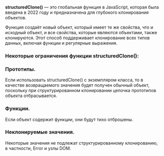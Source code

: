 **structuredClone()** — это глобальная функция в JavaScript, которая была введена в 2022 году и предназначена для
глубокого клонирования объектов.

Функция создаёт новый объект, который имеет те же свойства, что и исходный объект, и все свойства, которые являются
объектами, также клонируются. Этот способ поддерживает клонирование всех типов данных, включая функции и регулярные
выражения.

### Некоторые ограничения функции structuredClone():

### Прототипы.

Если использовать structuredClone() с экземпляром класса, то в качестве возвращаемого значения будет получен
обычный объект, поскольку при структурированном клонировании цепочка прототипов объекта отбрасывается.

### Функции.

Если объект содержит функции, они будут тихо отброшены.

### Неклонируемые значения.

Некоторые значения не подлежат структурированному клонированию, в частности, Error и узлы DOM. 
